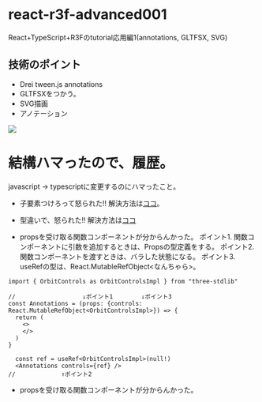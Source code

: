 # react-r3f-advanced001
React+TypeScript+R3Fのtutorial応用編1(annotations, GLTFSX, SVG)

## 技術のポイント
- Drei tween.js annotations
- GLTFSXをつかう。
- SVG描画
- アノテーション

![](https://storage.googleapis.com/zenn-user-upload/b51d6b3d5a1a-20231230.png)

# 結構ハマったので、履歴。
javascript → typescriptに変更するのにハマったこと。

- 子要素つけろって怒られた!! 解決方法は[ココ](https://qiita.com/aaaa1597/items/497e2a5007c64bdfa804#19property-children-is-missing-in-type--camera--position-number-number-number---but-required-in-type-canvaspropsts2741-canvasdts5-5-children-is-declared-here)。

- 型違いで、怒られた!! 解決方法は[ココ](https://qiita.com/aaaa1597/items/497e2a5007c64bdfa804#20type-mutablerefobject-is-not-assignable-to-type-ref--undefined-type-mutablerefobject-is-not-assignable-to-type-refobjectthe-types-of-currentobject-are-incompatible-between-these-types-type-perspectivecamera--orthographiccamera--undefined-is-not-assignable-to-type-perspectivecamera--orthographiccamera-type-undefined-is-not-assignable-to-type-perspectivecamera--orthographiccamerats2322-indexdts119-9-the-expected-type-comes-from-property-ref-which-is-declared-here-on-type-intrinsicattributes--orbitcontrolsprops--refattributes)

- propsを受け取る関数コンポーネントが分からんかった。
ポイント1. 関数コンポーネントに引数を追加するときは、Propsの型定義をする。
ポイント2. 関数コンポーネントを渡すときは、バラした状態になる。
ポイント3. useRefの型は、React.MutableRefObject<なんちゃら>。

```ts:App.tsx
import { OrbitControls as OrbitControlsImpl } from "three-stdlib"

//                   ↓ポイント1        ↓ポイント3
const Annotations = (props: {controls: React.MutableRefObject<OrbitControlsImpl>}) => {
  return (
    <>
    </>
  )
}

  const ref = useRef<OrbitControlsImpl>(null!)
  <Annotations controls={ref} />
//             ↑ポイント2
```

- propsを受け取る関数コンポーネントが分からんかった。

